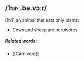 ## /ˈhɝː.bə.vɔːr/  
[[N]]
an animal that eats only plants:

- Cows and sheep are herbivores

##### Related words:
- [[Carnivore]]